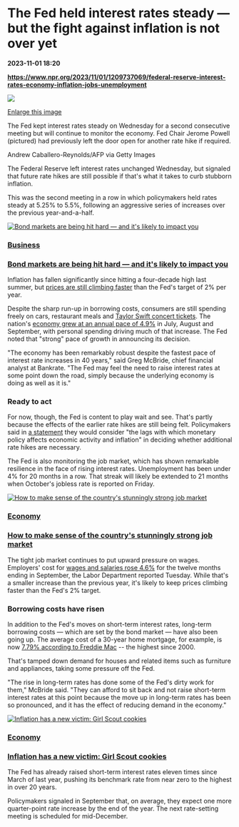 # The Fed held interest rates steady — but the fight against inflation is not over yet

**2023-11-01 18:20**

**https://www.npr.org/2023/11/01/1209737069/federal-reserve-interest-rates-economy-inflation-jobs-unemployment**

 ![](https://media.npr.org/assets/img/2023/11/01/gettyimages-1158902075-9d76dfd50fac8204a3e469e2d0eda1021e9db40f-s1100-c50.jpg) 

[Enlarge this image](https://media.npr.org/assets/img/2023/11/01/gettyimages-1158902075-9d76dfd50fac8204a3e469e2d0eda1021e9db40f-s1200.jpg)

The Fed kept interest rates steady on Wednesday for a second consecutive meeting but will continue to monitor the economy. Fed Chair Jerome Powell (pictured) had previously left the door open for another rate hike if required.

Andrew Caballero-Reynolds/AFP via Getty Images

The Federal Reserve left interest rates unchanged Wednesday, but signaled that future rate hikes are still possible if that's what it takes to curb stubborn inflation.

This was the second meeting in a row in which policymakers held rates steady at 5.25% to 5.5%, following an aggressive series of increases over the previous year-and-a-half.

[![Bond markets are being hit hard — and it's likely to impact you](https://media.npr.org/assets/img/2023/10/23/gettyimages-1719196967_sq-13c2e0ffdfe2f255b9340726bc23cd65a2a01467-s100-c15.jpg)](https://www.npr.org/2023/10/24/1207945692/bonds-sell-off-interest-rates-mortgages-credit-cards-loans-economy-inflation)

### [Business](https://www.npr.org/sections/business/)

### [Bond markets are being hit hard — and it's likely to impact you](https://www.npr.org/2023/10/24/1207945692/bonds-sell-off-interest-rates-mortgages-credit-cards-loans-economy-inflation)

Inflation has fallen significantly since hitting a four-decade high last summer, but [prices are still climbing faster](https://www.npr.org/2023/10/12/1205261743/inflation-economy-consumer-prices-social-security-cola) than the Fed's target of 2% per year.

Despite the sharp run-up in borrowing costs, consumers are still spending freely on cars, restaurant meals and [Taylor Swift concert tickets](https://www.npr.org/2023/08/24/1195649533/for-the-eras-tour-taylor-swift-takes-a-lucrative-satisfying-victory-lap). The nation's [economy grew at an annual pace of 4.9%](https://www.npr.org/2023/10/28/1208846395/economy-gdp-inflation-interest-rates-soft-landing-recession) in July, August and September, with personal spending driving much of that increase. The Fed noted that "strong" pace of growth in announcing its decision.

"The economy has been remarkably robust despite the fastest pace of interest rate increases in 40 years," said Greg McBride, chief financial analyst at Bankrate. "The Fed may feel the need to raise interest rates at some point down the road, simply because the underlying economy is doing as well as it is."

### Ready to act

For now, though, the Fed is content to play wait and see. That's partly because the effects of the earlier rate hikes are still being felt. Policymakers said in [a statement](https://www.federalreserve.gov/newsevents/pressreleases/monetary20231101a.htm) they would consider "the lags with which monetary policy affects economic activity and inflation" in deciding whether additional rate hikes are necessary.

The Fed is also monitoring the job market, which has shown remarkable resilience in the face of rising interest rates. Unemployment has been under 4% for 20 months in a row. That streak will likely be extended to 21 months when October's jobless rate is reported on Friday.

[![How to make sense of the country's stunningly strong job market](https://media.npr.org/assets/img/2023/10/06/gettyimages-1708735411_sq-6276abb130f00079fcdb988a49d059ccb9a7ca6c-s100-c15.jpg)](https://www.npr.org/2023/10/06/1204179771/jobs-labor-market-employers-economy-inflation-interest-rates)

### [Economy](https://www.npr.org/sections/economy/)

### [How to make sense of the country's stunningly strong job market](https://www.npr.org/2023/10/06/1204179771/jobs-labor-market-employers-economy-inflation-interest-rates)

The tight job market continues to put upward pressure on wages. Employers' cost for [wages and salaries rose 4.6%](https://www.bls.gov/news.release/eci.nr0.htm) for the twelve months ending in September, the Labor Department reported Tuesday. While that's a smaller increase than the previous year, it's likely to keep prices climbing faster than the Fed's 2% target.

### Borrowing costs have risen

In addition to the Fed's moves on short-term interest rates, long-term borrowing costs — which are set by the bond market — have also been going up. The average cost of a 30-year home mortgage, for example, is now [7.79% according to Freddie Mac](https://freddiemac.gcs-web.com/news-releases/news-release-details/mortgage-rates-continue-climb-toward-eight-percent?_gl=1*1jl6rnc*_gcl_aw*R0NMLjE2OTQ4MTA2MDYuQ2p3S0NBandnWkNvQmhCbkVpd0F6MzVSd2h5Q1RJV09kU3JrRzJka0piZ2RhbGJNWERDV0dmYnhoRDZYM3pTUHdCUTQ3c3daeDlYSTRob0M4WE1RQXZEX0J3RQ..*_gcl_au*MzI4ODUwODQ4LjE2OTI4ODgzMjg.&_ga=2.233671005.2106878020.1698776983-36223154.1661173217) \-- the highest since 2000.

That's tamped down demand for houses and related items such as furniture and appliances, taking some pressure off the Fed.

"The rise in long-term rates has done some of the Fed's dirty work for them," McBride said. "They can afford to sit back and not raise short-term interest rates at this point because the move up in long-term rates has been so pronounced, and it has the effect of reducing demand in the economy."

[![Inflation has a new victim: Girl Scout cookies](https://media.npr.org/assets/img/2023/10/13/gettyimages-1239056138_sq-f86b6b821e3cd017419a633464f0499c7cd67e6e-s100-c15.jpg)](https://www.npr.org/2023/10/14/1205699066/inflation-economy-girl-scout-cookies)

### [Economy](https://www.npr.org/sections/economy/)

### [Inflation has a new victim: Girl Scout cookies](https://www.npr.org/2023/10/14/1205699066/inflation-economy-girl-scout-cookies)

The Fed has already raised short-term interest rates eleven times since March of last year, pushing its benchmark rate from near zero to the highest in over 20 years.

Policymakers signaled in September that, on average, they expect one more quarter-point rate increase by the end of the year. The next rate-setting meeting is scheduled for mid-December.